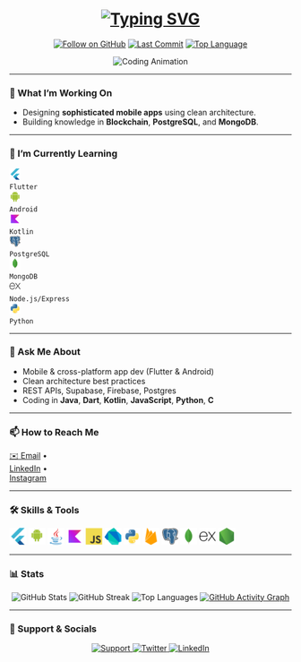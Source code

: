 <h1 align="center">
  <a href="https://git.io/typing-svg">
    <img src="https://readme-typing-svg.herokuapp.com?font=Fira+Code&weight=700&size=30&pause=1000&color=00C4FF&center=true&width=600&lines=%F0%9F%91%8B+Hey%2C+I'm+Dwaipayan+Biswas;%F0%9F%9A%80+App+Developer+%26+Flutter+Expert" alt="Typing SVG">
  </a>
</h1>

<p align="center">
  <a href="https://github.com/dwaipayan7"><img src="https://img.shields.io/github/followers/dwaipayan7?label=Follow&style=social" alt="Follow on GitHub"></a>
<!--   <a href="https://github.com/dwaipayan7?tab=repositories"><img src="https://img.shields.io/github/repo-size/dwaipayan7?label=Repo%20Size&style=for-the-badge" alt="Repo Size"></a> -->
  <a href="https://github.com/dwaipayan7"><img src="https://img.shields.io/github/last-commit/dwaipayan7/clean_architecture_flutter?style=for-the-badge" alt="Last Commit"></a>
  <a href="https://github.com/dwaipayan7"><img src="https://img.shields.io/github/languages/top/dwaipayan7/clean_architecture_flutter?style=flat-square" alt="Top Language"></a>
</p>

<p align="center">  
  <img src="https://user-images.githubusercontent.com/55389276/140866485-8fb1c876-9a8f-4d6a-98dc-08c4981eaf70.gif" width="200" alt="Coding Animation">
</p>

---

### 🔭 What I’m Working On
- Designing **sophisticated mobile apps** using clean architecture.
- Building knowledge in **Blockchain**, **PostgreSQL**, and **MongoDB**.

---

### 🌱 I’m Currently Learning
<code><img height="20" src="https://raw.githubusercontent.com/devicons/devicon/master/icons/flutter/flutter-original.svg"> Flutter</code>  
<code><img height="20" src="https://raw.githubusercontent.com/devicons/devicon/master/icons/android/android-original.svg"> Android</code>  
<code><img height="20" src="https://raw.githubusercontent.com/devicons/devicon/master/icons/kotlin/kotlin-original.svg"> Kotlin</code>  
<code><img height="20" src="https://raw.githubusercontent.com/devicons/devicon/master/icons/postgresql/postgresql-original.svg"> PostgreSQL</code>  
<code><img height="20" src="https://raw.githubusercontent.com/devicons/devicon/master/icons/mongodb/mongodb-original.svg"> MongoDB</code>  
<code><img height="20" src="https://raw.githubusercontent.com/devicons/devicon/master/icons/express/express-original.svg"> Node.js/Express</code>  
<code><img height="20" src="https://raw.githubusercontent.com/devicons/devicon/master/icons/python/python-original.svg"> Python</code>

---

### 💬 Ask Me About
- Mobile & cross-platform app dev (Flutter & Android)
- Clean architecture best practices
- REST APIs, Supabase, Firebase, Postgres
- Coding in **Java**, **Dart**, **Kotlin**, **JavaScript**, **Python**, **C**

---

### 📫 How to Reach Me
[✉️ Email](mailto:biswasdwai007@gmail.com)  •  
[LinkedIn](https://linkedin.com/in/dwaipayan-biswas-35b04921a) •  
[Instagram](https://instagram.com/_dwaipayan_biswas_)

---

### 🛠️ Skills & Tools
<p align="left">
  <a href="#"><img src="https://raw.githubusercontent.com/devicons/devicon/master/icons/flutter/flutter-original.svg" alt="Flutter" width="30" height="30"/></a>
  <a href="#"><img src="https://raw.githubusercontent.com/devicons/devicon/master/icons/android/android-original-wordmark.svg" alt="Android" width="30" height="30"/></a>
  <a href="#"><img src="https://raw.githubusercontent.com/devicons/devicon/master/icons/java/java-original.svg" alt="Java" width="30" height="30"/></a>
  <a href="#"><img src="https://raw.githubusercontent.com/devicons/devicon/master/icons/kotlin/kotlin-original.svg" alt="Kotlin" width="30" height="30"/></a>
  <a href="#"><img src="https://raw.githubusercontent.com/devicons/devicon/master/icons/javascript/javascript-original.svg" alt="JS" width="30" height="30"/></a>
  <a href="#"><img src="https://raw.githubusercontent.com/devicons/devicon/master/icons/dart/dart-original.svg" alt="Dart" width="30" height="30"/></a>
  <a href="#"><img src="https://raw.githubusercontent.com/devicons/devicon/master/icons/python/python-original.svg" alt="Python" width="30" height="30"/></a>
  <a href="#"><img src="https://raw.githubusercontent.com/devicons/devicon/master/icons/firebase/firebase-plain.svg" alt="Firebase" width="30" height="30"/></a>
  <a href="#"><img src="https://raw.githubusercontent.com/devicons/devicon/master/icons/postgresql/postgresql-original.svg" alt="PostgreSQL" width="30" height="30"/></a>
  <a href="#"><img src="https://raw.githubusercontent.com/devicons/devicon/master/icons/mongodb/mongodb-original.svg" alt="MongoDB" width="30" height="30"/></a>
  <a href="#"><img src="https://raw.githubusercontent.com/devicons/devicon/master/icons/express/express-original.svg" alt="ExpressJS" width="30" height="30"/></a>
  <a href="#"><img src="https://raw.githubusercontent.com/devicons/devicon/master/icons/nodejs/nodejs-original.svg" alt="NodeJS" width="30" height="30"/></a>
</p>

---

### 📊 Stats   
<p align="center">
  <img src="https://github-readme-stats.vercel.app/api?username=dwaipayan7&show_icons=true&theme=tokyonight&hide_border=true&border_radius=10" alt="GitHub Stats" />
  <img src="https://github-readme-streak-stats.herokuapp.com/?user=dwaipayan7&theme=tokyonight&hide_border=true&border_radius=10" alt="GitHub Streak" />
  <img src="https://github-readme-stats.vercel.app/api/top-langs/?username=dwaipayan7&layout=compact&theme=tokyonight&hide_border=true&border_radius=10" alt="Top Languages" />

  <a href="https://github.com/dwaipayan7">
    <img src="https://github-readme-activity-graph.vercel.app/graph?username=dwaipayan7&theme=tokyo-night&hide_border=true" alt="GitHub Activity Graph">
  </a>

</p>



---

### 💖 Support & Socials

<p align="center">
  <a href="https://www.buymeacoffee.com/dwaipayan7">
    <img src="https://img.shields.io/badge/Buy_Me_Coffee-FFDD00?style=for-the-badge&logo=buy-me-a-coffee&logoColor=black" alt="Support" />
  </a>
  <a href="https://twitter.com/dwaipayan_dev">
    <img src="https://img.shields.io/badge/-@dwaipayan_dev-1DA1F2?style=for-the-badge&logo=twitter&logoColor=white" alt="Twitter" />
  </a>
  <a href="https://linkedin.com/in/dwaipayan-biswas-35b04921a">
    <img src="https://img.shields.io/badge/LinkedIn-0A66C2?style=for-the-badge&logo=linkedin&logoColor=white" alt="LinkedIn" />
  </a>
</p>
